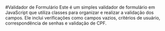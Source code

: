 #Validador de Formulário
Este é um simples validador de formulário em JavaScript que utiliza classes para organizar e realizar a validação dos campos. Ele inclui verificações como campos vazios, critérios de usuário, correspondência de senhas e validação de CPF.

